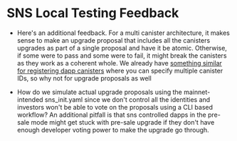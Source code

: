 # SNS Local Testing Feedback

- Here's an additional feedback. For a multi canister architecture, it makes sense to make an upgrade proposal that includes all the canisters upgrades as part of a single proposal and have it be atomic. Otherwise, if some were to pass and some were to fail, it might break the canisters as they work as a coherent whole.
  We already have [something similar for registering dapp canisters](https://internetcomputer.org/docs/current/developer-docs/integrations/sns/get-sns/testflight#register-dapp-canisters-with-sns-root) where you can specify multiple canister IDs, so why not for upgrade proposals as well

- How do we simulate actual upgrade proposals using the mainnet-intended sns_init.yaml since we don't control all the identities and investors won't be able to vote on the proposals using a CLI based workflow? An additional pitfall is that sns controlled dapps in the pre-sale mode might get stuck with pre-sale upgrade if they don't have enough developer voting power to make the upgrade go through.
